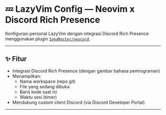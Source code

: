 # 💤 LazyVim Config — Neovim x Discord Rich Presence

Konfigurasi personal LazyVim dengan integrasi Discord Rich Presence menggunakan plugin [`IogaMaster/neocord`](https://github.com/IogaMaster/neocord).

---

## ✨ Fitur

- Integrasi Discord Rich Presence (dengan gambar bahasa pemrograman)
- Menampilkan:
  - Nama workspace (repo git)
  - File yang sedang dibuka
  - Baris kode saat ini
  - Waktu sesi (timer)
- Mendukung custom client Discord (via Discord Developer Portal)

---
